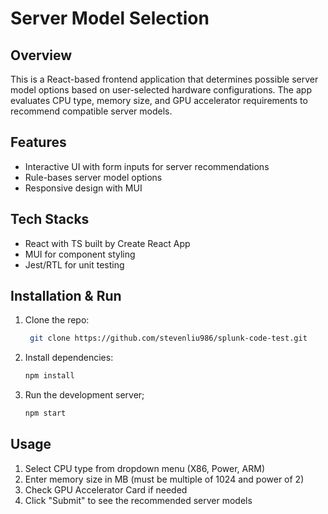 # Server Model Selection

## Overview

This is a React-based frontend application that determines possible server model options based on user-selected hardware configurations. The app evaluates CPU type, memory size, and GPU accelerator requirements to recommend compatible server models.

## Features

- Interactive UI with form inputs for server recommendations
- Rule-bases server model options
- Responsive design with MUI

## Tech Stacks

- React with TS built by Create React App
- MUI for component styling
- Jest/RTL for unit testing

## Installation & Run

1. Clone the repo:

   ```bash
    git clone https://github.com/stevenliu986/splunk-code-test.git
   ```

2. Install dependencies:
   ```bash
   npm install
   ```
3. Run the development server;
   ```bash
   npm start
   ```

## Usage

1. Select CPU type from dropdown menu (X86, Power, ARM)
2. Enter memory size in MB (must be multiple of 1024 and power of 2)
3. Check GPU Accelerator Card if needed
4. Click "Submit" to see the recommended server models
